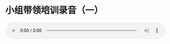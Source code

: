 # 小组带领培训录音（一）

<audio style="width: 100%;" preload="false" controls controlslist="nodownload"><source src="http://file.simai.life/audio/mp3/old/12333.mp3" type="audio/mpeg">Your browser does not support the audio element.</audio>


